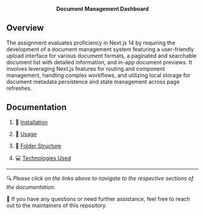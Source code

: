 <p align="center" style="font-weight: bold">Document Management Dashboard<br/>
</p>

## Overview

The assignment evaluates proficiency in Next.js 14 by requiring the development of a document management system featuring a user-friendly upload interface for various document formats, a paginated and searchable document list with detailed information, and in-app document previews. It involves leveraging Next.js features for routing and component management, handling complex workflows, and utilizing local storage for document metadata persistence and state management across page refreshes.

## Documentation

1. 🚀 [Installation](documentation/Installation.md)

2. 📝 [Usage](documentation/Usage.md)

3. 📂 [Folder Structure](documentation/FolderStructure.md)

4. 💻 [Technologies Used](documentation/TechnologiesUsed.md)

---

🔍 *Please click on the links above to navigate to the respective sections of the documentation.*

📌 If you have any questions or need further assistance, feel free to reach out to the maintainers of this repository.
